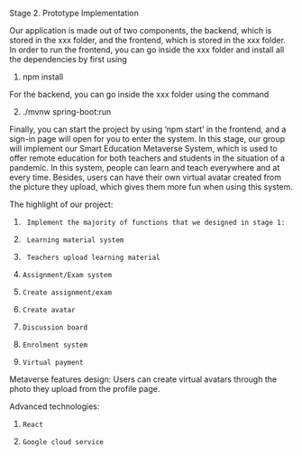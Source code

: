 Stage 2. Prototype Implementation

Our application is made out of two components, the backend, which is stored in the xxx folder, and the frontend, which is stored in the xxx folder.
In order to run the frontend, you can go inside the xxx folder and install all the dependencies by first using 
1.    npm install 

For the backend, you can go inside the xxx folder using the command 

2.   ./mvnw spring-boot:run   
     
Finally, you can start the project by using ‘npm start’ in the frontend, and a sign-in page will open for you to enter the system.
In this stage, our group will implement our Smart Education Metaverse System, which is used to offer remote education for both teachers and students in the situation of a pandemic. In this system, people can learn and teach everywhere and at every time. Besides, users can have their own virtual avatar created from the picture they upload, which gives them more fun when using this system.

The highlight of our project:
1.      Implement the majority of functions that we designed in stage 1:
2.      Learning material system 
3.      Teachers upload learning material
4.     Assignment/Exam system
5.     Create assignment/exam
6.     Create avatar
7.     Discussion board
8.     Enrolment system
9.     Virtual payment

Metaverse features design: Users can create virtual avatars through the photo they upload from the profile page.

Advanced technologies:
1.     React
2.     Google cloud service
